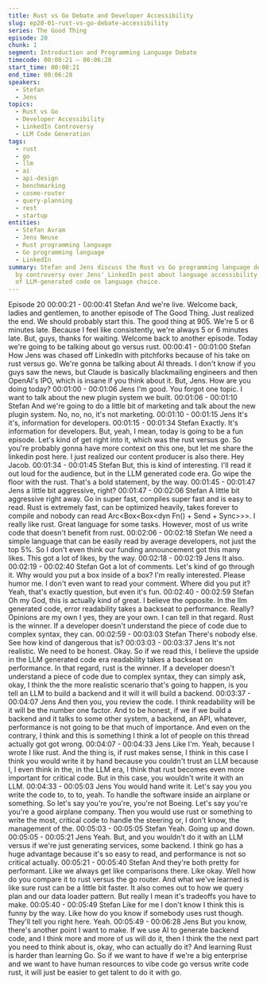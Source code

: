 ```yaml
---
title: Rust vs Go Debate and Developer Accessibility
slug: ep20-01-rust-vs-go-debate-accessibility
series: The Good Thing
episode: 20
chunk: 1
segment: Introduction and Programming Language Debate
timecode: 00:00:21 – 00:06:28
start_time: 00:00:21
end_time: 00:06:28
speakers:
  - Stefan
  - Jens
topics:
  - Rust vs Go
  - Developer Accessibility
  - LinkedIn Controversy
  - LLM Code Generation
tags:
  - rust
  - go
  - llm
  - ai
  - api-design
  - benchmarking
  - cosmo-router
  - query-planning
  - rest
  - startup
entities:
  - Stefan Avram
  - Jens Neuse
  - Rust programming language
  - Go programming language
  - LinkedIn
summary: Stefan and Jens discuss the Rust vs Go programming language debate, sparked
  by controversy over Jens' LinkedIn post about language accessibility and the impact
  of LLM-generated code on language choice.
---
```

Episode 20
00:00:21 - 00:00:41
Stefan
And we're live. Welcome back, ladies and gentlemen, to another episode of The Good Thing.
Just realized the end. We should probably start this. The good thing at 905. We're 5 or 6
minutes late. Because I feel like consistently, we're always 5 or 6 minutes late. But, guys, thanks
for waiting. Welcome back to another episode. Today we're going to be talking about go versus
rust.
00:00:41 - 00:01:00
Stefan
How Jens was chased off LinkedIn with pitchforks because of his take on rust versus go. We're
gonna be talking about AI threads. I don't know if you guys saw the news, but Claude is
basically blackmailing engineers and then OpenAI's IPO, which is insane if you think about it.
But, Jens. How are you doing today?
00:01:00 - 00:01:06
Jens
I'm good. You forgot one topic. I want to talk about the new plugin system we built.
00:01:06 - 00:01:10
Stefan
And we're going to do a little bit of marketing and talk about the new plugin system. No, no, no,
it's not marketing.
00:01:10 - 00:01:15
Jens
It's it's, information for developers.
00:01:15 - 00:01:34
Stefan
Exactly. It's information for developers. But, yeah, I mean, today is going to be a fun episode.
Let's kind of get right into it, which was the rust versus go. So you're probably gonna have more
context on this one, but let me share the linkedin post here. I just realized our content producer
is also there. Hey Jacob.
00:01:34 - 00:01:45
Stefan
But, this is kind of interesting. I'll read it out loud for the audience, but in the LLM generated
code era. Go wipe the floor with the rust. That's a bold statement, by the way.
00:01:45 - 00:01:47
Jens
a little bit aggressive, right?
00:01:47 - 00:02:06
Stefan
A little bit aggressive right away. Go in super fast, compiles super fast and is easy to read. Rust
is extremely fast, can be optimized heavily, takes forever to compile and nobody can read
Arc<Box<Box<dyn Fn() + Send + Sync>>>. I really like rust. Great language for some tasks.
However, most of us write code that doesn't benefit from rust.
00:02:06 - 00:02:18
Stefan
We need a simple language that can be easily read by average developers, not just the top 5%.
So I don't even think our funding announcement got this many likes. This got a lot of likes, by
the way.
00:02:18 - 00:02:19
Jens
It also.
00:02:19 - 00:02:40
Stefan
Got a lot of comments. Let's kind of go through it. Why would you put a box inside of a box? I'm
really interested. Please humor me. I don't even want to read your comment. Where did you put
it? Yeah, that's exactly question, but even it's fun.
00:02:40 - 00:02:59
Stefan
Oh my God, this is actually kind of great. I believe the opposite. In the llm generated code, error
readability takes a backseat to performance. Really? Opinions are my own I yes, they are your
own. I can tell in that regard. Rust is the winner. If a developer doesn't understand the piece of
code due to complex syntax, they can.
00:02:59 - 00:03:03
Stefan
There's nobody else. See how kind of dangerous that is?
00:03:03 - 00:03:37
Jens
It's not realistic. We need to be honest. Okay. So if we read this, I believe the upside in the LLM
generated code era readability takes a backseat on performance. In that regard, rust is the
winner. If a developer doesn't understand a piece of code due to complex syntax, they can
simply ask, okay, I think the the more realistic scenario that's going to happen, is you tell an LLM
to build a backend and it will it will build a backend.
00:03:37 - 00:04:07
Jens
And then you, you review the code. I think readability will be it will be the number one factor.
And to be honest, if we if we build a backend and it talks to some other system, a backend, an
API, whatever, performance is not going to be that much of importance. And even on the
contrary, I think and this is something I think a lot of people on this thread actually got got
wrong.
00:04:07 - 00:04:33
Jens
Like I'm. Yeah, because I wrote I like rust. And the thing is, if rust makes sense, I think in this
case I think you would write it by hand because you couldn't trust an LLM because I, I even
think in the, in the LLM era, I think that rust becomes even more important for critical code. But
in this case, you wouldn't write it with an LLM.
00:04:33 - 00:05:03
Jens
You would hand write it. Let's say you you write the code to, to to, yeah. To handle the software
inside an airplane or something. So let's say you're you're, you're not Boeing. Let's say you're
you're a good airplane company. Then you would use rust or something to write the most,
critical code to handle the steering or, I don't know, the management of the.
00:05:03 - 00:05:05
Stefan
Yeah. Going up and down.
00:05:05 - 00:05:21
Jens
Yeah. But, and you wouldn't do it with an LLM versus if we're just generating services, some
backend. I think go has a huge advantage because it's so easy to read, and performance is not
so critical actually.
00:05:21 - 00:05:40
Stefan
And they're both pretty for performant. Like we always get like comparisons there. Like okay.
Well how do you compare it to rust versus the go router. And what we've learned is like sure rust
can be a little bit faster. It also comes out to how we query plan and our data loader pattern. But
really I mean it's tradeoffs you have to make.
00:05:40 - 00:05:49
Stefan
Like for me I don't know I think this is funny by the way. Like how do you know if somebody uses
rust though. They'll tell you right here. Yeah.
00:05:49 - 00:06:28
Jens
But you know, there's another point I want to make. If we use AI to generate backend code, and
I think more and more of us will do it, then I think the the next part you need to think about is,
okay, who can actually do it? And learning Rust is harder than learning Go. So if we want to
have if we're a big enterprise and we want to have human resources to vibe code go versus
write code rust, it will just be easier to get talent to do it with go.